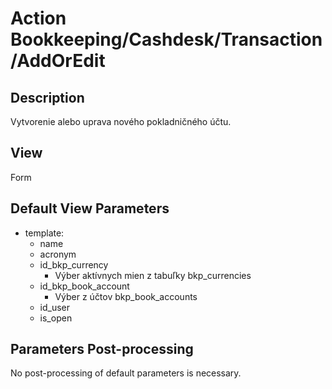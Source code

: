 # Action Bookkeeping/Cashdesk/Transaction/AddOrEdit

## Description

Vytvorenie alebo uprava nového pokladničného účtu.

## View

Form

## Default View Parameters

* template:
  * name
  * acronym
  * id_bkp_currency
    * Výber aktívnych mien z tabuľky bkp_currencies
  * id_bkp_book_account
    * Výber z účtov bkp_book_accounts
  * id_user
  * is_open

## Parameters Post-processing

No post-processing of default parameters is necessary.
